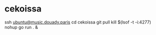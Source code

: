 # cekoissa

ssh ubuntu@music.douady.paris
cd cekoissa
git pull
kill $(lsof -t -i:4277)
nohup go run . &